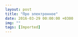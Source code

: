 ```yaml
---
layout: post
title: "Про электронное"
date: 2016-03-29 00:00:00 +0300
img: ""
tags: [Imported]
---
```


